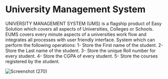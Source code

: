 # University Management System
 UNIVERSITY MANAGEMENT SYSTEM (UMS) is a flagship product of Easy Solution which covers all aspects of Universities, Colleges or Schools. EUMS covers every minute aspects of a universities work flow and integrates all processes with user friendly interface. System which can perform the following operations:  1- Store the First name of the student. 2- Store the Last name of the student. 3- Store the unique Roll number for every student. 4- Store the CGPA of every student. 5- Store the courses registered by the student.

![Screenshot (270)](https://user-images.githubusercontent.com/60054130/115525856-1c228b80-a2ad-11eb-964b-36a03d50bf70.png)
